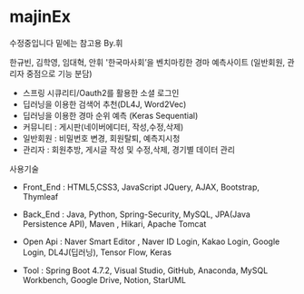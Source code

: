 # majinEx
수정중입니다 밑에는 참고용 By.휘

한규빈, 김학영, 임대혁, 안휘
'한국마사회’을 벤치마킹한 경마 예측사이트
(일반회원, 관리자 중점으로 기능 분담)
- 스프링 시큐리티/Oauth2를 활용한 소셜 로그인
- 딥러닝을 이용한 검색어 추천(DL4J, Word2Vec)
- 딥러닝을 이용한 경마 순위 예측 (Keras Sequential)
- 커뮤니티 : 게시판(네이버에디터, 작성,수정,삭제)
- 일반회원 : 비밀번호 변경, 회원탈퇴, 예측지시청
- 관리자 : 회원추방, 게시글 작성 및 수정,삭제, 경기별 데이터 관리 

사용기술
- Front_End : HTML5,CSS3, JavaScript
JQuery, AJAX, Bootstrap, Thymleaf

- Back_End : Java, Python, Spring-Security,
MySQL, JPA(Java Persistence API), Maven ,
Hikari, Apache Tomcat

- Open Api : Naver Smart Editor , 
Naver ID Login, Kakao Login, Google Login,
DL4J(딥러닝), Tensor Flow, Keras 
 
- Tool : Spring Boot 4.7.2, Visual Studio, GitHub, Anaconda, MySQL Workbench, Google Drive, Notion, StarUML
